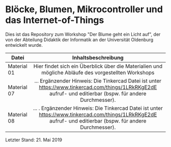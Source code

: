 # Blöcke, Blumen, Mikrocontroller und das Internet-of-Things

Dies ist das Repository zum Workshop "Der Blume geht ein Licht auf", der von der Abteilung Didaktik der Informatik an der Universität Oldenburg entwickelt wurde.

| Datei | Inhaltsbeschreibung |
| ------------- |:-------------:|
| Material 01 | Hier findet sich ein Überblick über die Materialien und mögliche Abläufe des vorgestellten Workshops |
| Material 07 | ... Ergänzender Hinweis: Die Tinkercad Datei ist unter https://www.tinkercad.com/things/1LRkRKgE2dE aufruf- und editierbar (bspw. für andere Durchmesser). |
| Material 08 | ... . Ergänzender Hinweis: Die Tinkercad Datei ist unter https://www.tinkercad.com/things/1LRkRKgE2dE aufruf- und editierbar (bspw. für andere Durchmesser). |

Letzter Stand: 21. Mai 2019